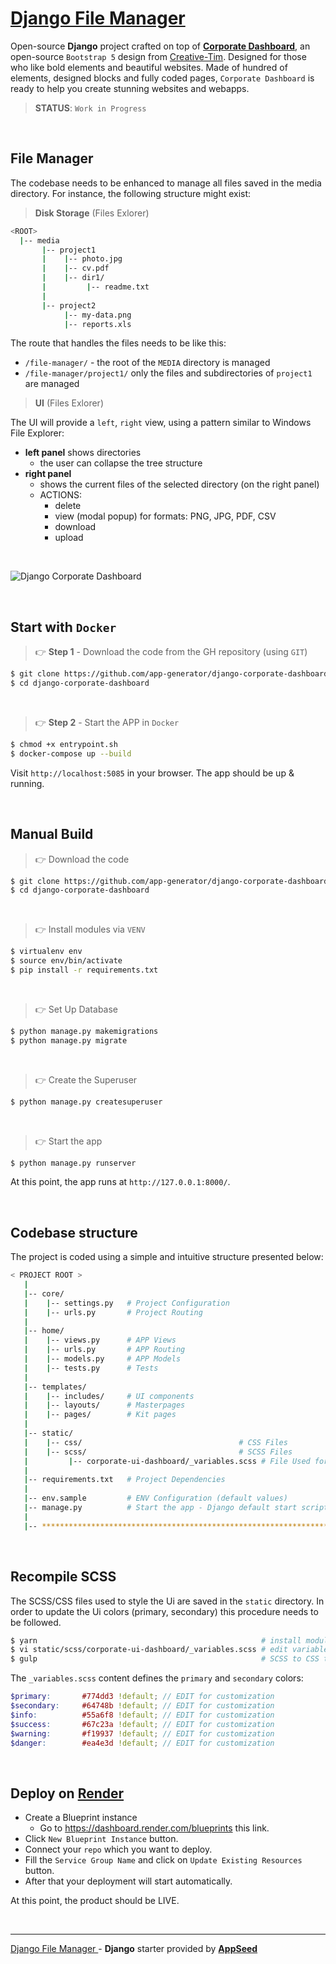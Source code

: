 # [Django File Manager ](https://github.com/app-generator/sample-django-file-manager/)

Open-source **Django** project crafted on top of **[Corporate Dashboard](https://appseed.us/product/corporate-dashboard/django/)**, an open-source `Bootstrap 5` design from [Creative-Tim](https://www.creative-tim.com/product/corporate-ui-dashboard?AFFILIATE=128200).
Designed for those who like bold elements and beautiful websites. Made of hundred of elements, designed blocks and fully coded pages, `Corporate Dashboard` is ready to help you create stunning websites and webapps.

> **STATUS**: `Work in Progress`
 
<br />

## File Manager

The codebase needs to be enhanced to manage all files saved in the media directory. For instance, the following structure might exist:

> **Disk Storage** (Files Exlorer)

```bash
<ROOT>
  |-- media
       |-- project1
       |    |-- photo.jpg
       |    |-- cv.pdf
       |    |-- dir1/
       |         |-- readme.txt
       |
       |-- project2
            |-- my-data.png
            |-- reports.xls
```

The route that handles the files needs to be like this:

- `/file-manager/` - the root of the `MEDIA` directory is managed
- `/file-manager/project1/` only the files and subdirectories of `project1` are managed 

> **UI** (Files Exlorer)

The UI will provide a `left`, `right` view, using a pattern similar to Windows File Explorer: 

- **left panel** shows directories
  - the user can collapse the tree structure  
- **right panel**
  - shows the current files of the selected directory (on the right panel)
  - ACTIONS:
    - delete
    - view (modal popup) for formats: PNG, JPG, PDF, CSV
    - download
    - upload   
 
<br />

![Django Corporate Dashboard](https://user-images.githubusercontent.com/51070104/229719846-cfe96c5c-89c2-4ea0-89a9-7be69ebbb228.png)

<br /> 

## Start with `Docker`

> 👉 **Step 1** - Download the code from the GH repository (using `GIT`) 

```bash
$ git clone https://github.com/app-generator/django-corporate-dashboard.git
$ cd django-corporate-dashboard
```

<br />

> 👉 **Step 2** - Start the APP in `Docker`

```bash
$ chmod +x entrypoint.sh
$ docker-compose up --build 
```

Visit `http://localhost:5085` in your browser. The app should be up & running.

<br />

## Manual Build 

> 👉 Download the code  

```bash
$ git clone https://github.com/app-generator/django-corporate-dashboard.git
$ cd django-corporate-dashboard
```

<br />

> 👉 Install modules via `VENV`  

```bash
$ virtualenv env
$ source env/bin/activate
$ pip install -r requirements.txt
```

<br />

> 👉 Set Up Database

```bash
$ python manage.py makemigrations
$ python manage.py migrate
```

<br />

> 👉 Create the Superuser

```bash
$ python manage.py createsuperuser
```

<br />

> 👉 Start the app

```bash
$ python manage.py runserver
```

At this point, the app runs at `http://127.0.0.1:8000/`. 

<br />

## Codebase structure

The project is coded using a simple and intuitive structure presented below:

```bash
< PROJECT ROOT >
   |
   |-- core/                            
   |    |-- settings.py   # Project Configuration  
   |    |-- urls.py       # Project Routing
   |
   |-- home/
   |    |-- views.py      # APP Views 
   |    |-- urls.py       # APP Routing
   |    |-- models.py     # APP Models 
   |    |-- tests.py      # Tests  
   |     
   |-- templates/
   |    |-- includes/     # UI components 
   |    |-- layouts/      # Masterpages
   |    |-- pages/        # Kit pages 
   |
   |-- static/   
   |    |-- css/                                   # CSS Files 
   |    |-- scss/                                  # SCSS Files 
   |         |-- corporate-ui-dashboard/_variables.scss # File Used for Theme Styling
   |
   |-- requirements.txt   # Project Dependencies
   |
   |-- env.sample         # ENV Configuration (default values)
   |-- manage.py          # Start the app - Django default start script
   |
   |-- ************************************************************************
```

<br />

## Recompile SCSS  

The SCSS/CSS files used to style the Ui are saved in the `static` directory. 
In order to update the Ui colors (primary, secondary) this procedure needs to be followed. 

```bash
$ yarn                                                  # install modules
$ vi static/scss/corporate-ui-dashboard/_variables.scss # edit variables 
$ gulp                                                  # SCSS to CSS translation
```

The `_variables.scss` content defines the `primary` and `secondary` colors: 

```scss
$primary:       #774dd3 !default; // EDIT for customization
$secondary:     #64748b !default; // EDIT for customization
$info:          #55a6f8 !default; // EDIT for customization
$success:       #67c23a !default; // EDIT for customization
$warning:       #f19937 !default; // EDIT for customization 
$danger:        #ea4e3d !default; // EDIT for customization
```

<br />

## Deploy on [Render](https://render.com/)

- Create a Blueprint instance
  - Go to https://dashboard.render.com/blueprints this link.
- Click `New Blueprint Instance` button.
- Connect your `repo` which you want to deploy.
- Fill the `Service Group Name` and click on `Update Existing Resources` button.
- After that your deployment will start automatically.

At this point, the product should be LIVE.

<br />

---
[Django File Manager ](https://github.com/app-generator/sample-django-file-manager/) - **Django** starter provided by **[AppSeed](https://appseed.us/)**

